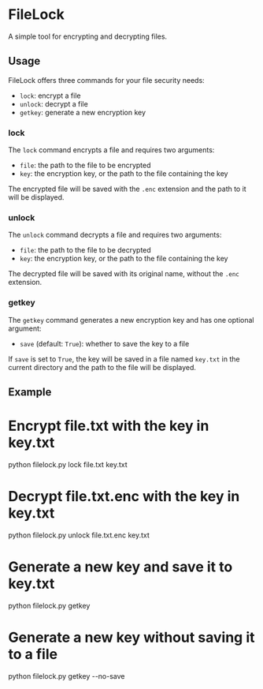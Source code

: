 # FileLock

A simple tool for encrypting and decrypting files.

## Usage

FileLock offers three commands for your file security needs:

- `lock`: encrypt a file
- `unlock`: decrypt a file
- `getkey`: generate a new encryption key

### lock

The `lock` command encrypts a file and requires two arguments:
- `file`: the path to the file to be encrypted
- `key`: the encryption key, or the path to the file containing the key

The encrypted file will be saved with the `.enc` extension and the path to it will be displayed.

### unlock

The `unlock` command decrypts a file and requires two arguments:
- `file`: the path to the file to be decrypted
- `key`: the encryption key, or the path to the file containing the key

The decrypted file will be saved with its original name, without the `.enc` extension.

### getkey

The `getkey` command generates a new encryption key and has one optional argument:
- `save` (default: `True`): whether to save the key to a file

If `save` is set to `True`, the key will be saved in a file named `key.txt` in the current directory and the path to the file will be displayed.

## Example

# Encrypt file.txt with the key in key.txt
python filelock.py lock file.txt key.txt

# Decrypt file.txt.enc with the key in key.txt
python filelock.py unlock file.txt.enc key.txt

# Generate a new key and save it to key.txt
python filelock.py getkey

# Generate a new key without saving it to a file
python filelock.py getkey --no-save


